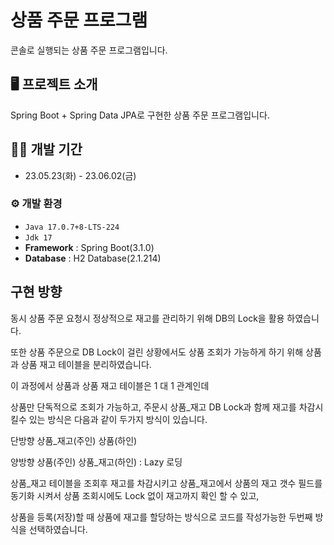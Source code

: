 # 상품 주문 프로그램
콘솔로 실행되는 상품 주문 프로그램입니다.


## 🖥️ 프로젝트 소개
Spring Boot + Spring Data JPA로 구현한 상품 주문 프로그램입니다.


## 🧑‍💻 개발 기간
- 23.05.23(화) - 23.06.02(금)


### ⚙️ 개발 환경
- `Java 17.0.7+8-LTS-224`
- `Jdk 17`
- **Framework** : Spring Boot(3.1.0)
- **Database** : H2 Database(2.1.214)



## 구현 방향 
동시 상품 주문 요청시 정상적으로 재고를 관리하기 위해 DB의 Lock을 활용 하였습니다.

또한 상품 주문으로 DB Lock이 걸린 상황에서도 상품 조회가 가능하게 하기 위해 상품과 상품 재고 테이블을 분리하였습니다.


이 과정에서 상품과 상품 재고 테이블은 1 대 1 관계인데

상품만 단독적으로 조회가 가능하고, 주문시 상품_재고 DB Lock과 함께 재고를 차감시킬수 있는 방식은 다음과 같이 두가지 방식이 있습니다.


단방향 상품_재고(주인) 상품(하인)

양방향 상품(주인) 상품_재고(하인) : Lazy 로딩


상품_재고 테이블을 조회후 재고를 차감시키고 상품_재고에서 상품의 재고 갯수 필드를 동기화 시켜서 상품 조회시에도 Lock 없이 재고까지 확인 할 수 있고,

상품을 등록(저장)할 때 상품에 재고를 할당하는 방식으로 코드를 작성가능한 두번째 방식을 선택하였습니다.